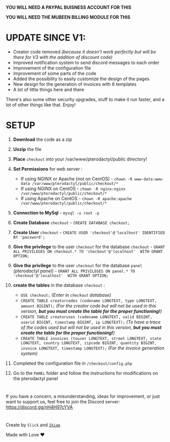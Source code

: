 **YOU WILL NEED A PAYPAL BUISNESS ACCOUNT FOR THIS**

**YOU WILL NEED THE MUBEEN BILLING MODULE FOR THIS**

# **UPDATE SINCE V1:**

- Creator code removed *(because it doesn't work perfectly but will be there for V3 with the addition of discount code)*<br>
- Improved notification system to send discord messages to each order<br>
- Improvement of the configuration file<br>
- Improvement of some parts of the code<br>
- Added the possibility to easily customize the design of the pages<br>
- New design for the generation of invoices with 6 templates<br>
- A lot of little things here and there<br>

There's also some other security upgrades, stuff to make it run faster, and a lot of other things like that. Enjoy!

# **SETUP**

1. **Download** the code as a zip
2. **Unzip** the file
3. **Place** `checkout` into your /var/www/pterodactyl/public directory!
4. **Set Permissions** for web server :
	- If using NGINX or Apache (not on CentOS) - ```chown -R www-data:www-data /var/www/pterodactyl/public/checkout/*```
	- If using NGINX on CentOS - ```chown -R nginx:nginx /var/www/pterodactyl/public/checkout/*```
	- If using Apache on CentOS - ```chown -R apache:apache /var/www/pterodactyl/public/checkout/*```

5. **Connection to MySql** - ```mysql -u root -p```
6. **Create Database** `checkout` - ```CREATE DATABASE checkout;```
7. **Create User** `checkout` - ```CREATE USER 'checkout'@'localhost' IDENTIFIED BY 'password';```
8. **Give the privilege** to the user `checkout` for the database `checkout` - ```GRANT ALL PRIVILEGES ON checkout.* TO 'checkout'@'localhost'  WITH GRANT OPTION;```
9. **Give the privilege** to the user `checkout` for the database `panel` *(pterodactyl panel)* - ```GRANT ALL PRIVILEGES ON panel.* TO 'checkout'@'localhost'  WITH GRANT OPTION;```
10. **create the tables** in the database `checkout` :
	- ```USE checkout;``` *(Enter in `checkout` database)*
	- ```CREATE TABLE creatorcodes (codename LONGTEXT, type LONGTEXT, amount BIGINT);``` *(For the creator code but will not be used in this version, __but you must create the table for the proper functioning!__)*<br>
	- ```CREATE TABLE creatoruses (codename LONGTEXT, valid BIGINT, userid BIGINT, timestamp BIGINT, ip LONGTEXT);``` *(To have a trace of the codes used but will not be used in this version, __but you must create the table for the proper functioning!__)*<br>
	- ```CREATE TABLE invoices (touser LONGTEXT, street LONGTEXT, state LONGTEXT, country LONGTEXT, zipcode BIGINT, quantity BIGINT, invoice LONGTEXT, timestamp LONGTEXT);``` *(For the invoice generation system)* <br>
11. Completed the configuration file in `/checkout/config.php`
12. Go to the `PANEL` folder and follow the instructions for modifications on the pterodactyl panel

#

If you have a concern, a misunderstanding, ideas for improvement, or just want to support us, feel free to join the Discord server: https://discord.gg/nH4H97cYVA

#

Create by `Slick` and <a href="https://www.buymeacoffee.com/ikiae">`Ikiae`</a>

Made with Love ❤️
